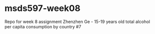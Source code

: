 # msds597-week08
Repo for week 8 assignment
Zhenzhen Ge - 15-19 years old total alcohol per capita consumption by country #7
